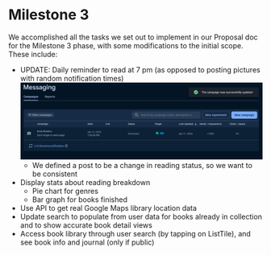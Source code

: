 # Milestone 3

We accomplished all the tasks we set out to implement in our Proposal doc for the Milestone 3 phase, with some modifications to the initial scope. These include:

- UPDATE: Daily reminder to read at 7 pm (as opposed to posting pictures with random notification times)
  ![alt text](image.png)
  - We defined a post to be a change in reading status, so we want to be consistent
- Display stats about reading breakdown
  - Pie chart for genres
  - Bar graph for books finished
- Use API to get real Google Maps library location data
- Update search to populate from user data for books already in collection and to show accurate book detail views
- Access book library through user search (by tapping on ListTile), and see book info and journal (only if public)
